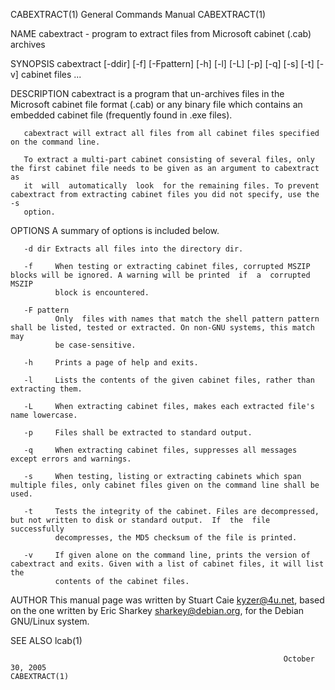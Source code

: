 CABEXTRACT(1)                                                 General Commands Manual                                                CABEXTRACT(1)

NAME
       cabextract - program to extract files from Microsoft cabinet (.cab) archives

SYNOPSIS
       cabextract [-ddir] [-f] [-Fpattern] [-h] [-l] [-L] [-p] [-q] [-s] [-t] [-v]  cabinet files ...

DESCRIPTION
       cabextract  is  a  program that un-archives files in the Microsoft cabinet file format (.cab) or any binary file which contains an embedded
       cabinet file (frequently found in .exe files).

       cabextract will extract all files from all cabinet files specified on the command line.

       To extract a multi-part cabinet consisting of several files, only the first cabinet file needs to be given as an argument to cabextract  as
       it  will  automatically  look  for the remaining files. To prevent cabextract from extracting cabinet files you did not specify, use the -s
       option.

OPTIONS
       A summary of options is included below.

       -d dir Extracts all files into the directory dir.

       -f     When testing or extracting cabinet files, corrupted MSZIP blocks will be ignored. A warning will be printed  if  a  corrupted  MSZIP
              block is encountered.

       -F pattern
              Only  files with names that match the shell pattern pattern shall be listed, tested or extracted. On non-GNU systems, this match may
              be case-sensitive.

       -h     Prints a page of help and exits.

       -l     Lists the contents of the given cabinet files, rather than extracting them.

       -L     When extracting cabinet files, makes each extracted file's name lowercase.

       -p     Files shall be extracted to standard output.

       -q     When extracting cabinet files, suppresses all messages except errors and warnings.

       -s     When testing, listing or extracting cabinets which span multiple files, only cabinet files given on the command line shall be used.

       -t     Tests the integrity of the cabinet. Files are decompressed, but not written to disk or standard output.  If  the  file  successfully
              decompresses, the MD5 checksum of the file is printed.

       -v     If given alone on the command line, prints the version of cabextract and exits. Given with a list of cabinet files, it will list the
              contents of the cabinet files.

AUTHOR
       This manual page was written by Stuart Caie <kyzer@4u.net>, based on the one written by Eric Sharkey <sharkey@debian.org>, for  the  Debian
       GNU/Linux system.

SEE ALSO
       lcab(1)

                                                                 October 30, 2005                                                    CABEXTRACT(1)
